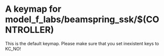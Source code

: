 # A keymap for model_f_labs/beamspring_ssk/$(CONTROLLER)

This is the default keymap.
Please make sure that you set inexistent keys to KC_NO!
